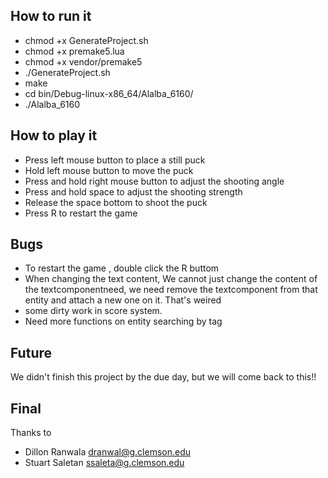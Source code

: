 ## How to run it
- chmod +x GenerateProject.sh
- chmod +x premake5.lua
- chmod +x vendor/premake5
- ./GenerateProject.sh
- make
- cd bin/Debug-linux-x86_64/Alalba_6160/
- ./Alalba_6160

## How to play it 
- Press left mouse button to place a still puck
- Hold left mouse button to move the puck
- Press and hold right mouse button to adjust the shooting angle
- Press and hold space to adjust the shooting strength
- Release the space bottom to shoot the puck
- Press R to restart the game

## Bugs
- To restart the game , double click the R buttom
- When changing the text content, We cannot just change the content of the textcomponentneed, we need remove the textcomponent from that entity and attach a new one on it.  That's weired
- some dirty work in score system.
- Need more functions on entity searching by tag

## Future
We didn't finish this project by the due day, but we will come back to this!!

## Final
Thanks to
- Dillon Ranwala <dranwal@g.clemson.edu>
- Stuart Saletan <ssaleta@g.clemson.edu>


